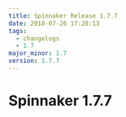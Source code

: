 ```yaml
---
title: Spinnaker Release 1.7.7
date: 2018-07-26 17:28:13
tags:
  - changelogs
  - 1.7
major_minor: 1.7
version: 1.7.7
---
```


# Spinnaker 1.7.7

<script src="https://gist.github.com/spinnaker-release/8fa68517da00675a028dbd62c72d6748.js"/>
